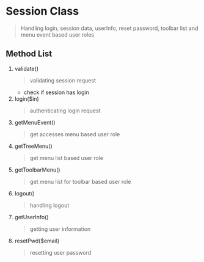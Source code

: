 # Session Class

> Handling login, session data, userInfo, reset password, toolbar list and menu event based user roles

## Method List

1. validate()
    > validating session request
    - check if session has login
2. login($in)
    > authenticating login request
3. getMenuEvent()
    > get accesses menu based user role
4. getTreeMenu()
    > get menu list based user role
5. getToolbarMenu()
    > get menu list for toolbar based user role
6. logout()
    > handling logout
7. getUserInfo()
    > getting user information
8. resetPwd($email)
    > resetting user password
